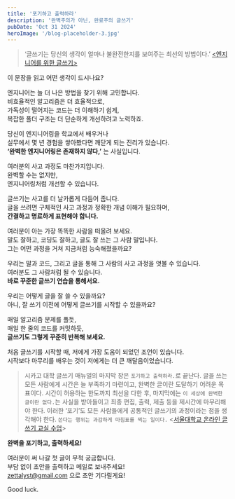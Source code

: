 ```yaml
---
title: '포기하고 출력하라'
description: '완벽주의가 아닌, 완료주의 글쓰기'
pubDate: 'Oct 31 2024'
heroImage: '/blog-placeholder-3.jpg'
---
```


> ‘글쓰기는 당신의 생각이 얼마나 불완전한지를 보여주는 최선의 방법이다.’
> [<엔지니어를 위한 글쓰기>](https://gist.github.com/longfin/a54f29d866b2deff2e872aeafd4c0f56)

이 문장을 읽고 어떤 생각이 드시나요?

엔지니어는 늘 더 나은 방법을 찾기 위해 고민합니다.  
비효율적인 알고리즘은 더 효율적으로,  
가독성이 떨어지는 코드는 더 이해하기 쉽게,  
복잡한 폴더 구조는 더 단순하게 개선하려고 노력하죠.

당신이 엔지니어링을 학교에서 배우거나  
실무에서 몇 년 경험을 쌓아봤다면 깨닫게 되는 진리가 있습니다.  
**‘완벽한 엔지니어링은 존재하지 않다,’** 는 사실입니다.

여러분의 사고 과정도 마찬가지입니다.  
완벽할 수는 없지만,  
엔지니어링처럼 개선할 수 있습니다.

글쓰기는 사고를 더 날카롭게 다듬어 줍니다.  
글을 쓰려면 구체적인 사고 과정과 정확한 개념 이해가 필요하며,  
**간결하고 명료하게 표현해야 합니다.**

여러분이 아는 가장 똑똑한 사람을 떠올려 보세요.  
말도 잘하고, 코딩도 잘하고, 글도 잘 쓰는 그 사람 말입니다.  
그는 어떤 과정을 거쳐 지금처럼 능숙해졌을까요?

우리는 말과 코드, 그리고 글을 통해 그 사람의 사고 과정을 엿볼 수 있습니다.  
여러분도 그 사람처럼 될 수 있습니다.  
**바로 꾸준한 글쓰기 연습을 통해서요.**

우리는 어떻게 글을 잘 쓸 수 있을까요?  
아니, 잘 쓰기 이전에 어떻게 글쓰기를 시작할 수 있을까요?

매일 알고리즘 문제를 풀듯,  
매일 한 줄의 코드를 커밋하듯,  
**글쓰기도 그렇게 꾸준히 반복해 보세요.**

처음 글쓰기를 시작할 때, 저에게 가장 도움이 되었던 조언이 있습니다.  
시작보다 마무리를 배우는 것이 저에게는 더 큰 깨달음이었습니다.

> 시카고 대학 글쓰기 매뉴얼의 마지막 장은 `포기하고 출력하라.`로 끝난다. 글을 쓰는 모든 사람에게 시간은 늘 부족하기 마련이고, 완벽한 글이란 도달하기 어려운 목표이다. 시간이 허용하는 한도까지 최선을 다한 후, 마지막에는 `이 세상에 완벽한 글이란 없다.`는 사실을 받아들이고 최종 편집, 출력, 제출 등을 제시간에 마무리해야 한다. 이러한 ‘포기’도 모든 사람들에게 공통적인 글쓰기의 과정이라는 점을 생각해야 한다. `쓴다는 행위는 과감하게 마침표를 찍는 일이다.`
> <[서울대학교 온라인 글쓰기 교실 수업](https://owl.snu.ac.kr/%EA%B8%80-%EC%88%98%EC%A0%95%ED%95%98%EA%B8%B0/)>

**완벽을 포기하고, 출력하세요!**

여러분이 써 나갈 첫 글이 무척 궁금합니다.  
부담 없이 초안을 출력하고 메일로 보내주세요!  
zettalyst@gmail.com 으로 초안 기다릴게요!

Good luck.
